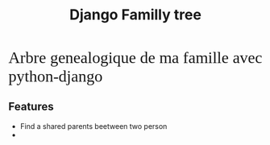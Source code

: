 <h1 align="center">Django Familly tree</h1>
<br>
<p><font size="6" face="calibri" >Arbre genealogique de ma famille avec python-django</font></p>

## Features

- Find a shared parents beetween two person
- 